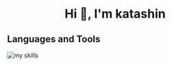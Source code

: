 <h1 align="center">Hi 👋, I'm katashin</h1>

## Languages and Tools
<img alt="my skills" src="https://skillicons.dev/icons?theme=light&perline=8&i=js,html,css,tailwind,bootstrap,docker,vue,php,laravel,ruby,rails,py,firebase,aws,gcp,github,bitbucket,mysql" />
